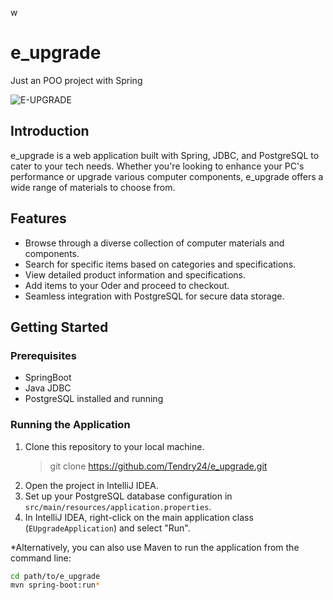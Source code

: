 w
# e_upgrade
Just an POO project with Spring

![E-UPGRADE](E-UPGRADE.gif)
## Introduction
e_upgrade is a web application built with Spring, JDBC, and PostgreSQL to cater to your tech needs.
Whether you're looking to enhance your PC's performance or upgrade various computer components,
e_upgrade offers a wide range of materials to choose from.

## Features
- Browse through a diverse collection of computer materials and components.
- Search for specific items based on categories and specifications.
- View detailed product information and specifications.
- Add items to your Oder and proceed to checkout.
- Seamless integration with PostgreSQL for secure data storage.

## Getting Started
### Prerequisites
- SpringBoot
- Java JDBC 
- PostgreSQL installed and running

### Running the Application
1. Clone this repository to your local machine.
   > git clone https://github.com/Tendry24/e_upgrade.git
3. Open the project in IntelliJ IDEA.
4. Set up your PostgreSQL database configuration in `src/main/resources/application.properties`.
5. In IntelliJ IDEA, right-click on the main application class (`EUpgradeApplication`) and select "Run".

*Alternatively, you can also use Maven to run the application from the command line:
```bash
cd path/to/e_upgrade
mvn spring-boot:run*
